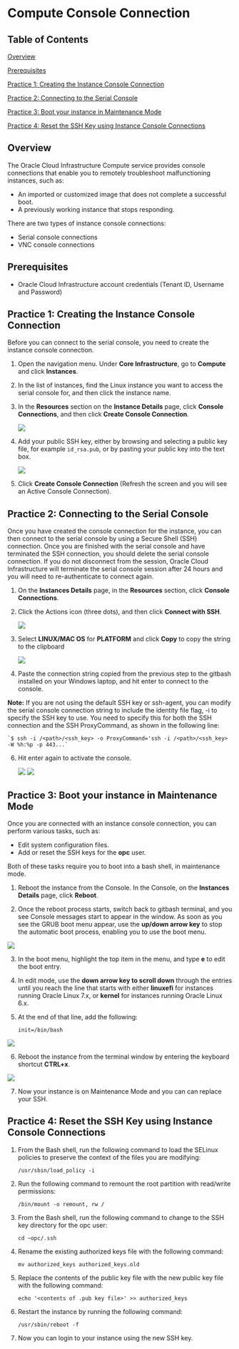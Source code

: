 # Compute Console Connection

## Table of Contents

[Overview](#overview)

[Prerequisites](#Prerequisites)

[Practice 1: Creating the Instance Console Connection](#practice-1-creating-the-instance-console-connection)

[Practice 2: Connecting to the Serial Console](#practice-2-connecting-to-serial-console)

[Practice 3: Boot your instance in Maintenance Mode](#practice-3-boot-your-instance-in-maintenance-mode)

[Practice 4: Reset the SSH Key using Instance Console Connections](#practice-4-reset-the-ssh-key-using-instance-console-connections)

## Overview

The Oracle Cloud Infrastructure Compute service provides console connections that enable you to remotely troubleshoot malfunctioning instances, such as:

- An imported or customized image that does not complete a successful boot.
- A previously working instance that stops responding.

There are two types of instance console connections:

- Serial console connections
- VNC console connections

## Prerequisites 

- Oracle Cloud Infrastructure account credentials (Tenant ID, Username and Password)

## Practice 1: Creating the Instance Console Connection

Before you can connect to the serial console, you need to create the instance console connection.

1. Open the navigation menu. Under **Core Infrastructure**, go to **Compute** and click **Instances**.

2. In the list of instances, find the Linux instance you want to access the serial console for, and then click the instance name.

3. In the **Resources** section on the **Instance Details** page, click **Console Connections**, and then click **Create Console Connection**.
   
   ![]( img/image001.png)
   
4. Add your public SSH key, either by browsing and selecting a public key file, for example `id_rsa.pub`, or by pasting your public key into the text box.
   
   ![]( img/image002.png)
   
5. Click **Create Console Connection** (Refresh the screen and you will see an Active Console Connection).

  
## Practice 2: Connecting to the Serial Console

Once you have created the console connection for the instance, you can then connect to the serial console by using a Secure Shell (SSH) connection. Once you are finished with the serial console and have terminated the SSH connection, you should delete the serial console connection. If you do not disconnect from the session, Oracle Cloud Infrastructure will terminate the serial console session after 24 hours and you will need to re-authenticate to connect again.


1. On the **Instances Details** page, in the **Resources** section, click **Console Connections**.

2. Click the Actions icon (three dots), and then click **Connect with SSH**.
   
   ![]( img/image003.png)

3. Select **LINUX/MAC OS** for **PLATFORM** and click **Copy** to copy the string to the clipboard
   
   ![]( img/image004.png)
   
4. Paste the connection string copied from the previous step to the gitbash installed on your Windows laptop, and hit enter to connect to the console.

**Note:** 
If you are not using the default SSH key or ssh-agent, you can modify the serial console connection string to include the identity file flag, -i to specify the SSH key to use. You need to specify this for both the SSH connection and the SSH ProxyCommand, as shown in the following line:


    `$ ssh -i /<path>/<ssh_key> -o ProxyCommand='ssh -i /<path>/<ssh_key> -W %h:%p -p 443...`
    
6. Hit enter again to activate the console.
    
    ![]( img/image005.png)
    ![]( img/image006.png)
   

## Practice 3: Boot your instance in Maintenance Mode

Once you are connected with an instance console connection, you can perform various tasks, such as:

- Edit system configuration files.
- Add or reset the SSH keys for the **opc** user.

Both of these tasks require you to boot into a bash shell, in maintenance mode.
  
1. Reboot the instance from the Console. In the Console, on the **Instances Details** page, click **Reboot**.
  
2. Once the reboot process starts, switch back to gitbash terminal, and you see Console messages start to appear in the window. As soon as you see the GRUB boot menu appear, use the **up/down arrow key** to stop the automatic boot process, enabling you to use the boot menu.
  
  ![]( img/image007.png)
  
3. In the boot menu, highlight the top item in the menu, and type **e** to edit the boot entry.
  
4. In edit mode, use the **down arrow key to scroll down** through the entries until you reach the line that starts with either **linuxefi** for instances running Oracle Linux 7.x, or **kernel** for instances running Oracle Linux 6.x.
  
5. At the end of that line, add the following:
  
     `init=/bin/bash`
    
![]( img/image008.png)
    
6. Reboot the instance from the terminal window by entering the keyboard shortcut **CTRL+x**.
   
![]( img/image009.png)

7. Now your instance is on Maintenance Mode and you can can replace your SSH.

## Practice 4: Reset the SSH Key using Instance Console Connections

1. From the Bash shell, run the following command to load the SELinux policies to preserve the context of the files you are modifying:

    `/usr/sbin/load_policy -i`

2. Run the following command to remount the root partition with read/write permissions:

    `/bin/mount -o remount, rw /`

3. From the Bash shell, run the following command to change to the SSH key directory for the opc user:

    `cd ~opc/.ssh`

4. Rename the existing authorized keys file with the following command:

    `mv authorized_keys authorized_keys.old`

5. Replace the contents of the public key file with the new public key file with the following command:

    `echo '<contents of .pub key file>' >> authorized_keys`

6. Restart the instance by running the following command:

    `/usr/sbin/reboot -f`

7. Now you can login to your instance using the new SSH key. 
